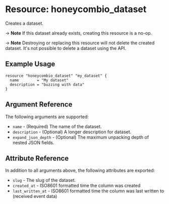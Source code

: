 # Resource: honeycombio_dataset

Creates a dataset.

-> **Note** If this dataset already exists, creating this resource is a no-op.

-> **Note** Destroying or replacing this resource will not delete the created dataset. It's not possible to delete a dataset using the API.

## Example Usage

```hcl
resource "honeycombio_dataset" "my_dataset" {
  name        = "My dataset"
  description = "buzzing with data"
}
```

## Argument Reference

The following arguments are supported:

* `name` - (Required) The name of the dataset.
* `description` - (Optional) A longer description for dataset.
* `expand_json_depth` - (Optional) The maximum unpacking depth of nested JSON fields.

## Attribute Reference

In addition to all arguments above, the following attributes are exported:

* `slug` - The slug of the dataset.
* `created_at` - ISO8601 formatted time the column was created
* `last_written_at` - ISO8601 formatted time the column was last written to (received event data)
